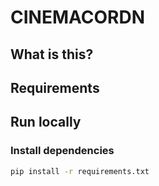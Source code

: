 # CINEMACORDN

## What is this?

## Requirements

## Run locally

### Install dependencies

```sh
pip install -r requirements.txt
```
